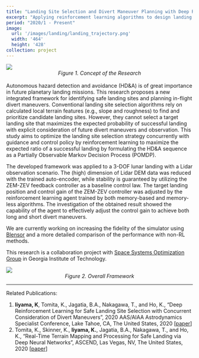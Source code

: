 ```yaml
---
title: "Landing Site Selection and Divert Maneuver Planning with Deep Reinforcement Learning"
excerpt: "Applying reinforcement learning algorithms to design landing site selection policy and closed-loop controller for hazard detection and avoidance"
period: "2020/1 - Present"
image: 
  url: '/images/landing/landing_trajectory.png'
  width: '464'
  height: '428'
collection: project
---
```


<img src = "https://dl.dropboxusercontent.com/s/fnlga64x94mw7hh/landing_concept_972x493.png?dl=0">
<div style="text-align: center;">
<i>Figure 1. Concept of the Research</i>
</div>
<br>
Autonomous hazard detection and avoidance (HD&A) is of great importance in future planetary landing missions. This research proposes a new integrated framework for identifying safe landing sites and planning in-flight divert maneuvers. Conventional landing site selection algorithms rely on calculated local terrain features (e.g., slope and roughness) to find and prioritize candidate landing sites. However, they cannot select a target landing site that maximizes the expected probability of successful landing with explicit consideration of future divert maneuvers and observation. This study aims to optimize the landing site selection strategy concurrently with guidance and control policy by reinforcement learning to maximize the expected ratio of a successful landing by formulating the HD&A sequence as a Partially Observable Markov Decision Process (POMDP). 

The developed framework was applied to a 3-DOF lunar landing with a Lidar observation scenario. The (high) dimension of Lidar DEM data was reduced with the trained auto-encoder, while stability is guaranteed by utilizing the ZEM-ZEV feedback controller as a baseline control law. The target landing position and control gain of the ZEM-ZEV controller was adjusted by the reinforcement learning agent trained by both memory-based and memory-less algorithms. The investigation of the obtained result showed the capability of the agent to effectively adjust the control gain to achieve both long and short divert maneuvers. 

We are currently working on increasing the fidelity of the simulator using [Blensor](https://www.blensor.org/pages/documentation.html) and a more detailed comparison of the performance with non-RL methods. 

This research is a collaboration project with [Space Systems Optimization Group](https://ssog.ae.gatech.edu/) in Georgia Institute of Technology. 

<img src = "https://dl.dropboxusercontent.com/s/xlbuddt6b0iq3t5/landing_method_970x613.png?dl=0">
<div style="text-align: center;">
<i>Figure 2. Overall Framework</i>
</div>

---
Related Publications:
1. **Iiyama, K**, Tomita, K., Jagatia, B.A., Nakagawa, T., and Ho, K., “Deep Reinforcement Learning for Safe Landing Site Selection with Concurrent Consideration of Divert Maneuvers”, 2020 AAS/AIAA Astrodynamics Specialist Conference, Lake Tahoe, CA, The United States, 2020 [[paper](/files/ASC_2020_iiyama.pdf)]
2. Tomita, K., Skinner, K., **Iiyama, K.**, Jagatia, B.A., Nakagawa, T., and Ho, K., “Real-Time Terrain Mapping and Processing for Safe Landing via Deep Neural Networks”, ASCEND, Las Vegas, NV, The United States, 2020 [[paper](https://arc.aiaa.org/doi/abs/10.2514/6.2020-4150)]